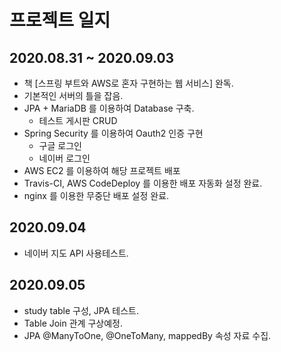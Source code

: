 # 프로젝트 일지

## 2020.08.31 ~ 2020.09.03

* 책 [스프링 부트와 AWS로 혼자 구현하는 웹 서비스] 완독.
* 기본적인 서버의 틀을 잡음.
* JPA + MariaDB 를 이용하여 Database 구축.
  * 테스트 게시판 CRUD
* Spring Security 를 이용하여 Oauth2 인증 구현
  * 구글 로그인
  * 네이버 로그인
* AWS EC2 를 이용하여 해당 프로젝트 배포
* Travis-CI, AWS CodeDeploy 를 이용한 배포 자동화 설정 완료.
* nginx 를 이용한 무중단 배포 설정 완료.



## 2020.09.04

* 네이버 지도 API 사용테스트.



## 2020.09.05

* study table 구성, JPA 테스트.
* Table Join 관계 구상예정.
* JPA @ManyToOne, @OneToMany, mappedBy 속성 자료 수집.